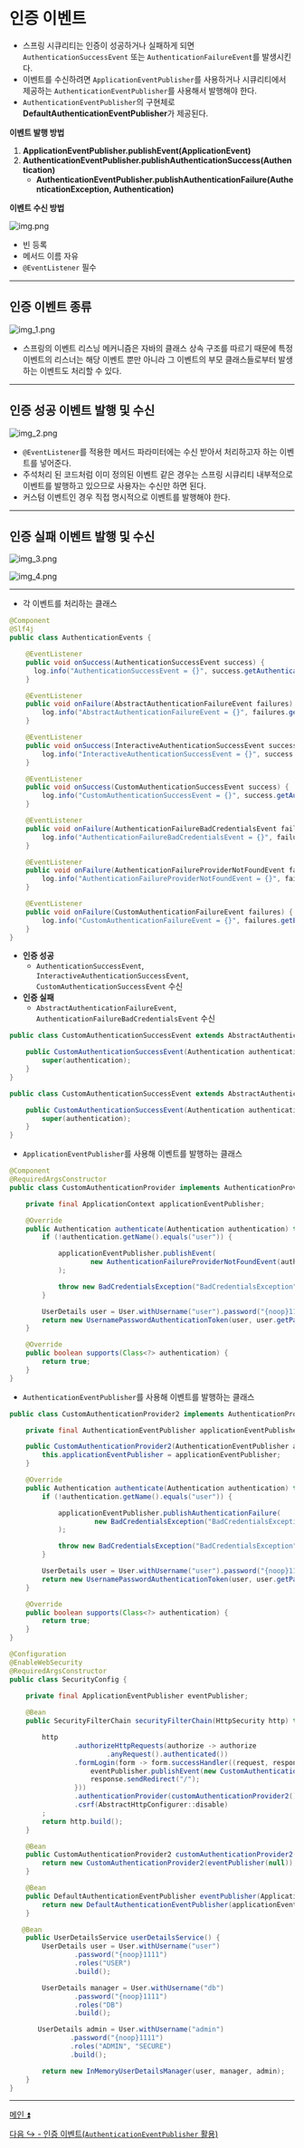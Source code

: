 # 인증 이벤트

- 스프링 시큐리티는 인증이 성공하거나 실패하게 되면 `AuthenticationSuccessEvent` 또는 `AuthenticationFailureEvent`를 발생시킨다.
- 이벤트를 수신하려면 `ApplicationEventPublisher`를 사용하거나 시큐리티에서 제공하는 `AuthenticationEventPublisher`를 사용해서 발행해야 한다.
- `AuthenticationEventPublisher`의 구현체로 **DefaultAuthenticationEventPublisher**가 제공된다.

**이벤트 발행 방법**
1. **ApplicationEventPublisher.publishEvent(ApplicationEvent)**
2. **AuthenticationEventPublisher.publishAuthenticationSuccess(Authentication)**
   - **AuthenticationEventPublisher.publishAuthenticationFailure(AuthenticationException, Authentication)**

**이벤트 수신 방법**

![img.png](image/img.png)

- 빈 등록
- 메서드 이름 자유
- `@EventListener` 필수

---

## 인증 이벤트 종류

![img_1.png](image/img_1.png)

- 스프링의 이벤트 리스닝 메커니즘은 자바의 클래스 상속 구조를 따르기 때문에 특정 이벤트의 리스너는 해당 이벤트 뿐만 아니라 그 이벤트의 부모 클래스들로부터 발생하는 이벤트도 처리할 수 있다.

---

## 인증 성공 이벤트 발행 및 수신

![img_2.png](image/img_2.png)

- `@EventListener`를 적용한 메서드 파라미터에는 수신 받아서 처리하고자 하는 이벤트를 넣어준다.
- 주석처리 된 코드처럼 이미 정의된 이벤트 같은 경우는 스프링 시큐리티 내부적으로 이벤트를 발행하고 있으므로 사용자는 수신만 하면 된다.
- 커스텀 이벤트인 경우 직접 명시적으로 이벤트를 발행해야 한다.

---

## 인증 실패 이벤트 발행 및 수신

![img_3.png](image/img_3.png)

![img_4.png](image/img_4.png)

---

- 각 이벤트를 처리하는 클래스

```java
@Component
@Slf4j
public class AuthenticationEvents {

    @EventListener
    public void onSuccess(AuthenticationSuccessEvent success) {
      log.info("AuthenticationSuccessEvent = {}", success.getAuthentication().getName());
    }

    @EventListener
    public void onFailure(AbstractAuthenticationFailureEvent failures) {
        log.info("AbstractAuthenticationFailureEvent = {}", failures.getException().getMessage());
    }

    @EventListener
    public void onSuccess(InteractiveAuthenticationSuccessEvent success) {
        log.info("InteractiveAuthenticationSuccessEvent = {}", success.getAuthentication().getName());
    }

    @EventListener
    public void onSuccess(CustomAuthenticationSuccessEvent success) {
        log.info("CustomAuthenticationSuccessEvent = {}", success.getAuthentication().getName());
    }

    @EventListener
    public void onFailure(AuthenticationFailureBadCredentialsEvent failures) {
        log.info("AuthenticationFailureBadCredentialsEvent = {}", failures.getException().getMessage());
    }

    @EventListener
    public void onFailure(AuthenticationFailureProviderNotFoundEvent failures) {
        log.info("AuthenticationFailureProviderNotFoundEvent = {}", failures.getException().getMessage());
    }

    @EventListener
    public void onFailure(CustomAuthenticationFailureEvent failures) {
        log.info("CustomAuthenticationFailureEvent = {}", failures.getException().getMessage());
    }
}
```

- **인증 성공**
  - `AuthenticationSuccessEvent`, `InteractiveAuthenticationSuccessEvent`, `CustomAuthenticationSuccessEvent` 수신
- **인증 실패**
  - `AbstractAuthenticationFailureEvent`, `AuthenticationFailureBadCredentialsEvent` 수신


```java
public class CustomAuthenticationSuccessEvent extends AbstractAuthenticationEvent {

    public CustomAuthenticationSuccessEvent(Authentication authentication) {
        super(authentication);
    }
}
```
```java
public class CustomAuthenticationSuccessEvent extends AbstractAuthenticationEvent {

    public CustomAuthenticationSuccessEvent(Authentication authentication) {
        super(authentication);
    }
}
```

- `ApplicationEventPublisher`를 사용해 이벤트를 발행하는 클래스

```java
@Component
@RequiredArgsConstructor
public class CustomAuthenticationProvider implements AuthenticationProvider {

    private final ApplicationContext applicationEventPublisher;

    @Override
    public Authentication authenticate(Authentication authentication) throws AuthenticationException {
        if (!authentication.getName().equals("user")) {

            applicationEventPublisher.publishEvent(
                    new AuthenticationFailureProviderNotFoundEvent(authentication, new BadCredentialsException("BadCredentialsException"))
            );

            throw new BadCredentialsException("BadCredentialsException");
        }

        UserDetails user = User.withUsername("user").password("{noop}1111").roles("USER").build();
        return new UsernamePasswordAuthenticationToken(user, user.getPassword(), user.getAuthorities());
    }

    @Override
    public boolean supports(Class<?> authentication) {
        return true;
    }
}
```

- `AuthenticationEventPublisher`를 사용해 이벤트를 발행하는 클래스

```java
public class CustomAuthenticationProvider2 implements AuthenticationProvider {

    private final AuthenticationEventPublisher applicationEventPublisher;

    public CustomAuthenticationProvider2(AuthenticationEventPublisher applicationEventPublisher) {
        this.applicationEventPublisher = applicationEventPublisher;
    }

    @Override
    public Authentication authenticate(Authentication authentication) throws AuthenticationException {
        if (!authentication.getName().equals("user")) {

            applicationEventPublisher.publishAuthenticationFailure(
                     new BadCredentialsException("BadCredentialsException"), authentication
            );

            throw new BadCredentialsException("BadCredentialsException");
        }

        UserDetails user = User.withUsername("user").password("{noop}1111").roles("USER").build();
        return new UsernamePasswordAuthenticationToken(user, user.getPassword(), user.getAuthorities());
    }

    @Override
    public boolean supports(Class<?> authentication) {
        return true;
    }
}
```
```java
@Configuration
@EnableWebSecurity
@RequiredArgsConstructor
public class SecurityConfig {

    private final ApplicationEventPublisher eventPublisher;
    
    @Bean
    public SecurityFilterChain securityFilterChain(HttpSecurity http) throws Exception {

        http
                .authorizeHttpRequests(authorize -> authorize
                        .anyRequest().authenticated())
                .formLogin(form -> form.successHandler((request, response, authentication) -> {
                    eventPublisher.publishEvent(new CustomAuthenticationSuccessEvent(authentication));
                    response.sendRedirect("/");
                }))
                .authenticationProvider(customAuthenticationProvider2())
                .csrf(AbstractHttpConfigurer::disable)
        ;
        return http.build();
    }

    @Bean
    public CustomAuthenticationProvider2 customAuthenticationProvider2() {
        return new CustomAuthenticationProvider2(eventPublisher(null));
    }

    @Bean
    public DefaultAuthenticationEventPublisher eventPublisher(ApplicationEventPublisher applicationEventPublisher) {
        return new DefaultAuthenticationEventPublisher(applicationEventPublisher);
    }

   @Bean
    public UserDetailsService userDetailsService() {
        UserDetails user = User.withUsername("user")
                .password("{noop}1111")
                .roles("USER")
                .build();

        UserDetails manager = User.withUsername("db")
                .password("{noop}1111")
                .roles("DB")
                .build();

       UserDetails admin = User.withUsername("admin")
               .password("{noop}1111")
               .roles("ADMIN", "SECURE")
               .build();

        return new InMemoryUserDetailsManager(user, manager, admin);
    }
}
```

---

[메인 ⏫](https://github.com/genesis12345678/TIL/blob/main/Spring/security/security/main.md)

[다음 ↪️ - 인증 이벤트(`AuthenticationEventPublisher` 활용)](https://github.com/genesis12345678/TIL/blob/main/Spring/security/security/Event/AuthenticationEventPublisher.md)
